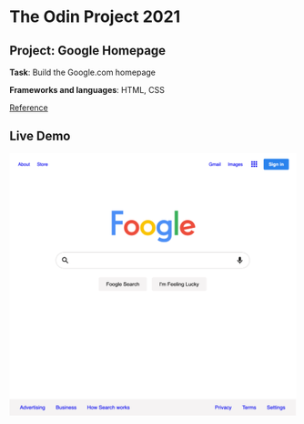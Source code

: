 # The Odin Project 2021

## Project: Google Homepage

**Task**: Build the Google.com homepage

**Frameworks and languages**: HTML, CSS

[Reference](https://www.theodinproject.com/paths/foundations/courses/foundations/lessons/html-css)

## Live Demo

[![Foogle Homepage](screenshot.png)](https://des-ant.github.io/2021-top-google-homepage/
"Foogle Homepage")